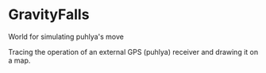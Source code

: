 # GravityFalls
World for simulating puhlya's move

Tracing the operation of an external GPS (puhlya) receiver and drawing it on a map.
